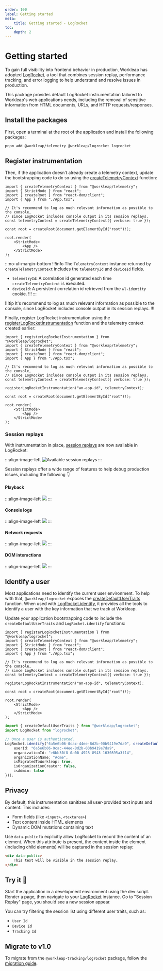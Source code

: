 ```yaml
---
order: 100
label: Getting started
meta:
    title: Getting started - LogRocket
toc:
    depth: 2
---
```


# Getting started

To gain full visibility into frontend behavior in production, Workleap has adopted [LogRocket](https://logrocket.com/), a tool that combines session replay, performance tracking, and error logging to help understand and resolve issues in production.

This package provides default LogRocket instrumentation tailored to Workleap's web applications needs, including the removal of sensitive information from HTML documents, URLs, and HTTP requests/responses.

## Install the packages

First, open a terminal at the root of the application and install the following packages:

```bash
pnpm add @workleap/telemetry @workleap/logrocket logrocket
```

## Register instrumentation

Then, if the application doesn't already create a telemetry context, update the bootstrapping code to do so using the [createTelemetryContext](../utilities/createTelemetryContext.md) function:

```tsx !#8 index.tsx
import { createTelemetryContext } from "@workleap/telemetry";
import { StrictMode } from "react";
import { createRoot } from "react-dom/client";
import { App } from "./App.tsx";

// It's recommend to log as much relevant information as possible to the console,
// since LogRocket includes console output in its session replays.
const telemetryContext = createTelemetryContext({ verbose: true });

const root = createRoot(document.getElementById("root")!);

root.render(
    <StrictMode>
        <App />
    </StrictMode>
);
```

:::no-ul-margin-bottom
!!!info
The `TelemetryContext` instance returned by `createTelemetryContext` includes the `telemetryId` and `deviceId` fields.

- `telemetryId`: A correlation id generated each time `createTelemetryContext` is executed.
- `deviceId`: A persistent correlation id retrieved from the `wl-identity` cookie.
!!!
:::

!!!tip
It's recommend to log as much relevant information as possible to the console, since LogRocket includes console output in its session replays.
!!!

Finally, register LogRocket instrumentation using the [registerLogRocketInstrumentation](./reference/registerLogRocketInstrumentation.md) function and the telemetry context created earlier:

```tsx !#11 index.tsx
import { registerLogRocketInstrumentation } from "@workleap/logrocket";
import { createTelemetryContext } from "@workleap/telemetry";
import { StrictMode } from "react";
import { createRoot } from "react-dom/client";
import { App } from "./App.tsx";

// It's recommend to log as much relevant information as possible to the console,
// since LogRocket includes console output in its session replays.
const telemetryContext = createTelemetryContext({ verbose: true });

registerLogRocketInstrumentation("an-app-id", telemetryContext);

const root = createRoot(document.getElementById("root")!);

root.render(
    <StrictMode>
        <App />
    </StrictMode>
);
```

### Session replays

With instrumentation in place, [session replays](https://docs.logrocket.com/docs/session-replay) are now available in LogRocket:

:::align-image-left
![Available session replays](../static/logrocket/logrocket-session-replays.png)
:::

Session replays offer a wide range of features to help debug production issues, including the following :point_down:

#### Playback

:::align-image-left
![](../static/logrocket/logrocket-playback.png)
:::

#### Console logs

:::align-image-left
![](../static/logrocket/logrocket-console-logs.png)
:::

#### Network requests

:::align-image-left
![](../static/logrocket/logrocket-network-requests.png)
:::

#### DOM interactions

:::align-image-left
![](../static/logrocket/logrocket-dom-interactions.png)
:::

## Identify a user

Most applications need to identify the current user environment. To help with that, `@workleap/logrocket` exposes the [createDefaultUserTraits](./reference/createDefaultUserTraits.md) function. When used with [LogRocket.identify](https://docs.logrocket.com/reference/identify), it provides all the tools to identify a  user with the key information that we track at Workleap.

Update your application bootstrapping code to include the `createDefaultUserTraits` and `LogRocket.identify` functions:

```tsx index.tsx
import { registerLogRocketInstrumentation } from "@workleap/logrocket";
import { createTelemetryContext } from "@workleap/telemetry";
import { StrictMode } from "react";
import { createRoot } from "react-dom/client";
import { App } from "./App.tsx";

// It's recommend to log as much relevant information as possible to the console,
// since LogRocket includes console output in its session replays.
const telemetryContext = createTelemetryContext({ verbose: true });

registerLogRocketInstrumentation("an-app-id", telemetryContext);

const root = createRoot(document.getElementById("root")!);

root.render(
    <StrictMode>
        <App />
    </StrictMode>
);
```

```ts !#5-12
import { createDefaultUserTraits } from "@workleap/logrocket";
import LogRocket from "logrocket";

// Once a user is authenticated.
LogRocket.identify("6a5e6b06-0cac-44ee-8d2b-00b9419e7da9", createDefaultUserTraits({
    userId: "6a5e6b06-0cac-44ee-8d2b-00b9419e7da9",
    organizationId: "e6bb30f8-0a00-4928-8943-1630895a3f14",
    organizationName: "Acme",
    isMigratedToWorkleap: true,
    isOrganizationCreator: false,
    isAdmin: false
}));
```

## Privacy

By default, this instrumentation sanitizes all user-provided text inputs and content. This includes:

- Form fields (like `<input>`, `<textarea>`)
- Text content inside HTML elements
- Dynamic DOM mutations containing text

Use `data-public` to explicitly allow LogRocket to record the content of an element. When this attribute is present, the content inside the element (including child elements) will be captured in the session replay:

```html
<div data-public>
    This text will be visible in the session replay.
</div>
```

## Try it :rocket:

Start the application in a development environment using the dev script. Render a page, then navigate to your [LogRocket](https://app.logrocket.com/) instance. Go to "Session Replay" page, you should see a new session appear.

You can try filtering the session list using different user traits, such as:

- `User Id`
- `Device Id`
- `Tracking Id`

## Migrate to v1.0

To migrate from the `@workleap-tracking/logrocket` package, follow the [migration guide](./updating/migrate-to-v1.0.md).
